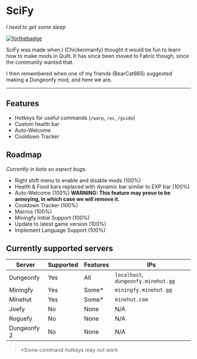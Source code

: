 # SciFy
_I need to get some sleep_

[![forthebadge](https://forthebadge.com/images/badges/made-with-crayons.svg)](https://forthebadge.com)

SciFy was made when I (Chickenmanfy) thought it would be fun to learn how to make mods in Quilt. It has since been moved to Fabric though, since the community wanted that.

I then remembered when one of my friends (BearCat865) suggested making a Dungeonfy mod, and here we are.

---
## Features 
- Hotkeys for useful commands (`/warp`, `/ec`, `/guide`)
- Custom health bar
- Auto-Welcome
- Cooldown Tracker


## Roadmap
_Currently in beta so expect bugs._
- Right shift menu to enable and disable mods (100%)
- Health & Food bars replaced with dynamic bar similar to EXP bar (100%)
- Auto-Welcome (100%) **WARNING: This feature may prove to be annoying, in which case we will remove it.**
- Cooldown Tracker (100%)
- Macros (100%)
- Miningfy Initial Support (100%)
- Update to latest game version (100%)
- Implement Language Support (100%)


## Currently supported servers

| Server      | Supported | Features | IPs                                 |
| ----------- | --------- | -------- | ----------------------------------- |
| Dungeonfy   | Yes       | All      | `localhost`, `dungeonfy.minehut.gg` |
| Miningfy    | Yes       | Some*    | `miningfy.minehut.gg`               |
| Minehut     | Yes       | Some*    | `minehut.com`                       |
| Joefy       | No        | None     | N/A                                 |
| Roguefy     | No        | None     | N/A                                 |
| Dungeonfy 2 | No        | None     | N/A                                 |
> *Some command hotkeys may not work
